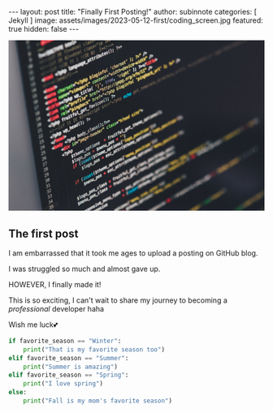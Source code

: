 
​---
layout: post
title:  "Finally First Posting!"
author: subinnote
categories: [ Jekyll ]
image: assets/images/2023-05-12-first/coding_screen.jpg
featured: true
hidden: false
​---
 



![coding_screen](../images/2023-05-12-first/coding_screen.jpg)


<h2>The first post</h2>


I am embarrassed that it took me ages to upload a posting on GitHub blog.

I was struggled so much and almost gave up. 

HOWEVER, I finally made it!

This is so exciting, I can't wait to share my journey to becoming a *professional* developer haha

Wish me luck💕

```python
if favorite_season == "Winter":
    print("That is my favorite season too")
elif favorite_season == "Summer":
    print("Summer is amazing")
elif favorite_season == "Spring":
    print("I love spring")
else:
    print("Fall is my mom's favorite season")




